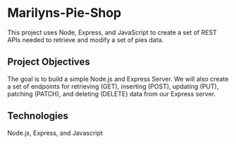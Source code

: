 # Marilyns-Pie-Shop

This project uses Node, Express, and JavaScript to create a set of REST APIs needed to retrieve and modify a set of pies data.


## Project Objectives

The goal is to build a simple Node.js and Express Server. We will also create a set of endpoints for retrieving (GET), inserting (POST), updating (PUT), patching (PATCH), and deleting (DELETE) data from our Express server. 

## Technologies
Node.js, Express, and Javascript